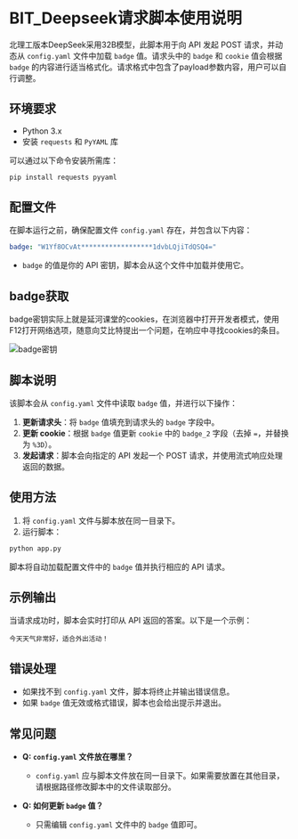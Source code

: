 # BIT_Deepseek请求脚本使用说明
北理工版本DeepSeek采用32B模型，此脚本用于向 API 发起 POST 请求，并动态从 `config.yaml` 文件中加载 `badge` 值。请求头中的 `badge` 和 `cookie` 值会根据 `badge` 的内容进行适当格式化。请求格式中包含了payload参数内容，用户可以自行调整。

## 环境要求

- Python 3.x
- 安装 `requests` 和 `PyYAML` 库

可以通过以下命令安装所需库：

```bash
pip install requests pyyaml
```

## 配置文件

在脚本运行之前，确保配置文件 `config.yaml` 存在，并包含以下内容：

```yaml
badge: "W1Yf8OCvAt******************1dvbLQjiTdQSQ4="
```

- `badge` 的值是你的 API 密钥，脚本会从这个文件中加载并使用它。


## badge获取

badge密钥实际上就是延河课堂的cookies，在浏览器中打开开发者模式，使用F12打开网络选项，随意向艾比特提出一个问题，在响应中寻找cookies的条目。

![badge密钥](images/1.png)


## 脚本说明

该脚本会从 `config.yaml` 文件中读取 `badge` 值，并进行以下操作：

1. **更新请求头**：将 `badge` 值填充到请求头的 `badge` 字段中。
2. **更新 cookie**：根据 `badge` 值更新 `cookie` 中的 `badge_2` 字段（去掉 `=`，并替换为 `%3D`）。
3. **发起请求**：脚本会向指定的 API 发起一个 POST 请求，并使用流式响应处理返回的数据。

## 使用方法

1. 将 `config.yaml` 文件与脚本放在同一目录下。
2. 运行脚本：

```bash
python app.py
```

脚本将自动加载配置文件中的 `badge` 值并执行相应的 API 请求。

## 示例输出

当请求成功时，脚本会实时打印从 API 返回的答案。以下是一个示例：

```
今天天气非常好，适合外出活动！
```

## 错误处理

- 如果找不到 `config.yaml` 文件，脚本将终止并输出错误信息。
- 如果 `badge` 值无效或格式错误，脚本也会给出提示并退出。

## 常见问题

- **Q: `config.yaml` 文件放在哪里？**
  - `config.yaml` 应与脚本文件放在同一目录下。如果需要放置在其他目录，请根据路径修改脚本中的文件读取部分。
  
- **Q: 如何更新 `badge` 值？**
  - 只需编辑 `config.yaml` 文件中的 `badge` 值即可。
